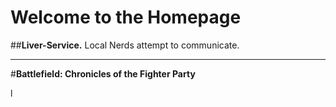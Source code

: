 # Welcome to the Homepage

##**Liver-Service.**
Local Nerds attempt to communicate.
 ___

#**Battlefield: Chronicles of the Fighter Party**

l